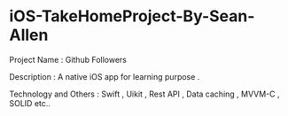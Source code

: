 
# iOS-TakeHomeProject-By-Sean-Allen

Project Name : Github Followers

Description : A native iOS app for learning purpose . 

Technology and Others : Swift , Uikit , Rest API , Data caching , MVVM-C , SOLID etc..
